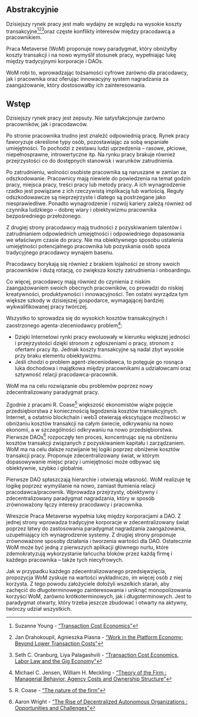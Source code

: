 

## Abstrakcyjnie

Dzisiejszy rynek pracy jest mało wydajny ze względu na wysokie koszty transakcyjne[^1][^2][^3]oraz częste konflikty interesów między pracodawcą a pracownikiem.

Praca Metaverse (WoM) proponuje nowy paradygmat, który obniżyłby koszty transakcji i na nowo wymyślił stosunek pracy, wypełniając lukę między tradycyjnymi korporacje i DAOs.

WoM robi to, wprowadzając tożsamości cyfrowe zarówno dla pracodawcy, jak i pracownika oraz oferując innowacyjny system nagradzania za zaangażowanie, który dostosowałby ich zainteresowania.

## Wstęp

Dzisiejszy rynek pracy jest zepsuty. Nie satysfakcjonuje zarówno pracowników, jak i pracodawców.

Po stronie pracownika trudno jest znaleźć odpowiednią pracę. Rynek pracy faworyzuje określone typy osób, pozostawiając za sobą wspaniałe umiejętności. To pochodzi z zestawu ludzi uprzedzenia – rasowe, płciowe, niepełnosprawne, introwertyczne itp. Na rynku pracy brakuje również przejrzystości co do dostępnych stanowisk i warunków zatrudnienia.

Po zatrudnieniu, wolności osobiste pracownika są naruszane w zamian za odszkodowanie. Pracownicy mają niewiele do powiedzenia na temat godzin pracy, miejsca pracy, treści pracy lub metody pracy. A ich wynagrodzenie rzadko jest powiązane z ich rzeczywistą implikacją lub wartością. Reguły odszkodowawcze są nieprzejrzyste i dlatego są postrzegane jako niesprawiedliwe. Ponadto wynagrodzenie i rozwój kariery zależą również od czynnika ludzkiego – dobrej wiary i obiektywizmu pracownika bezpośredniego przełożonego.

Z drugiej strony pracodawcy mają trudności z pozyskiwaniem talentów i zatrudnianiem odpowiednich umiejętności i odpowiedniego dopasowania we właściwym czasie do pracy. Nie ma obiektywnego sposobu ustalenia umiejętności potencjalnego pracownika lub pozyskania osób spoza tradycyjnego pracodawcy wynajem basenu.

Pracodawcy borykają się również z brakiem lojalności ze strony swoich pracowników i dużą rotacją, co zwiększa koszty zatrudnienia i onboardingu.

Co więcej, pracodawcy mają również do czynienia z niskim zaangażowaniem swoich obecnych pracowników, co prowadzi do niskiej kreatywności, produktywności i innowacyjności. Ten ostatni wyrządza tym większe szkody w dzisiejszej gospodarce, wymagającej bardziej wykwalifikowanej pracy twórczej.

Wszystko to sprowadza się do wysokich kosztów transakcyjnych i zaostrzonego agenta-zleceniodawcy problem[^4]:

- Dzięki Internetowi rynki pracy ewoluowały w kierunku większej jedności i przejrzystości dzięki stronom z ogłoszeniami o pracy, stronom z ofertami pracy itp. Jednak koszty transakcyjne są nadal zbyt wysokie przy braku elementu obiektywizmu.
- Jeśli chodzi o problem agent-zleceniodawca, to potęguje go rosnąca luka dochodowa i majątkowa między pracownikami a udziałowcami oraz sztywność relacji pracodawca-pracownik.

WoM ma na celu rozwiązanie obu problemów poprzez nowy zdecentralizowany paradygmat pracy.

Zgodnie z pracami R. Coase[^5] większość ekonomistów wiąże pojęcie przedsiębiorstwa z koniecznością łagodzenia kosztów transakcyjnych. Internet, a ostatnio blockchain i web3 otwierają ekscytujące możliwości w obniżaniu kosztów transakcji na całym świecie, odkrywaniu na nowo ekonomii, a w szczególności odkrywaniu na nowo przedsiębiorstwa. Pierwsze DAOs[^6] rozpoczęły ten proces, koncentrując się na obniżeniu kosztów transakcji związanych z pozyskiwaniem kapitału i zarządzaniem. WoM ma na celu dalsze rozwijanie tej logiki poprzez obniżenie kosztów transakcji pracy. Proponuje zdecentralizowany świat, w którym dopasowywanie miejsc pracy i umiejętności może odbywać się obiektywnie, szybko i globalnie.

Pierwsze DAO spłaszczają hierarchie i otwierają własność. WoM realizuje tę logikę poprzez wymyślanie na nowo, zamiast tłumienia relacji pracodawca/pracownik. Wprowadza przejrzysty, obiektywny i zdecentralizowany paradygmat nagradzania, który w sposób zrównoważony łączy interesy pracodawcy i pracownika.

Wreszcie Praca Metaverse wypełnia lukę między korporacjami a DAO. Z jednej strony wprowadza tradycyjne korporacje w zdecentralizowany świat poprzez łatwy do zastosowania paradygmat nagradzania zaangażowania, uzupełniający ich wynagrodzenie systemy. Z drugiej strony proponuje zrównoważone sposoby działania i tworzenia wartości dla DAO. Ostatecznie WoM może być jedną z pierwszych aplikacji głównego nurtu, które zdemokratyzują wykorzystanie łańcucha bloków przez każdą firmę i każdego pracownika – także tych niecyfrowych.

Jak w przypadku każdego zdecentralizowanego przedsięwzięcia, propozycja WoM zyskuje na wartości wykładniczo, im więcej osób z niej korzysta. Z tego powodu założyciele dołożyli wszelkich starań, aby zachęcić do długoterminowego zainteresowania i uniknąć monopolizowania korzyści WoM, zarówno krótkoterminowych, jak i długoterminowych. Jest to paradygmat otwarty, który trzeba jeszcze zbudować i otwarty na aktywny, twórczy udział wszystkich.


[^1]: Suzanne Young - [“Transaction Cost Economics”](https://www.academia.edu/24703426/Transaction_Cost_Economics)
[^2]: Jan Drahokoupil, Agnieszka Piasna - [“Work in the Platform Economy: Beyond Lower Transaction Costs”](https://www.intereconomics.eu/contents/year/2017/number/6/article/work-in-the-platform-economy-beyond-lower-transaction-costs.html)
[^3]: Seth C. Oranburg, Liya Palagashvili - [“Transaction Cost Economics, Labor Law and the Gig Economy”](https://dsc.duq.edu/cgi/viewcontent.cgi?article=1115&context=law-faculty-scholarship)
[^4]: Michael C. Jensen, William H. Meckling - [“Theory of the Firm : Managerial Behavior, Agency Costs and Ownership Structure”](https://www.sfu.ca/~wainwrig/Econ400/jensen-meckling.pdf)
[^5]: R. Coase - [“The nature of the firm”](http://econdse.org/wp-content/uploads/2014/09/firm-coase.pdf)
[^6]: Aaron Wright - [“The Rise of Decentralized Autonomous Organizations : Opportunities and Challenges”](https://stanford-jblp.pubpub.org/pub/rise-of-daos/release/1)

